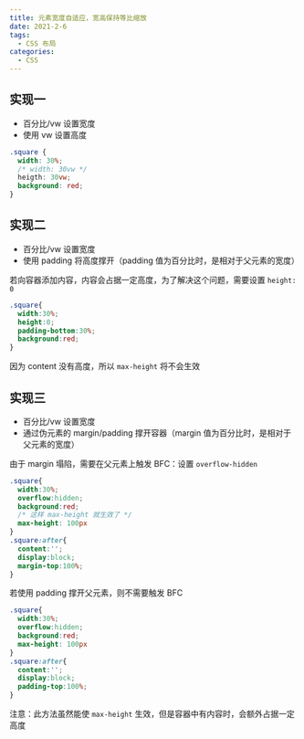```yaml
---
title: 元素宽度自适应，宽高保持等比缩放
date: 2021-2-6
tags:
  - CSS 布局
categories:
  - CSS
---
```


## 实现一



- 百分比/vw 设置宽度
- 使用 vw 设置高度



```css
.square {
  width: 30%;
  /* width: 30vw */
  heigth: 30vw;
  background: red;
}
```



## 实现二



- 百分比/vw 设置宽度
- 使用 padding 将高度撑开（padding 值为百分比时，是相对于父元素的宽度）



若向容器添加内容，内容会占据一定高度，为了解决这个问题，需要设置 `height: 0` 

```css
.square{
  width:30%;
  height:0;
  padding-bottom:30%;
  background:red;
}
```



因为 content 没有高度，所以 `max-height` 将不会生效



## 实现三



- 百分比/vw 设置宽度
- 通过伪元素的 margin/padding 撑开容器（margin 值为百分比时，是相对于父元素的宽度）



由于 margin 塌陷，需要在父元素上触发 BFC：设置 `overflow-hidden` 

```css
.square{
  width:30%;
  overflow:hidden;
  background:red;
  /* 这样 max-height 就生效了 */
  max-height: 100px
}
.square:after{
  content:'';
  display:block;
  margin-top:100%;
}
```



若使用 padding 撑开父元素，则不需要触发 BFC

```css
.square{
  width:30%;
  overflow:hidden;
  background:red;
  max-height: 100px
}
.square:after{
  content:'';
  display:block;
  padding-top:100%;
}
```



注意：此方法虽然能使 `max-height` 生效，但是容器中有内容时，会额外占据一定高度
